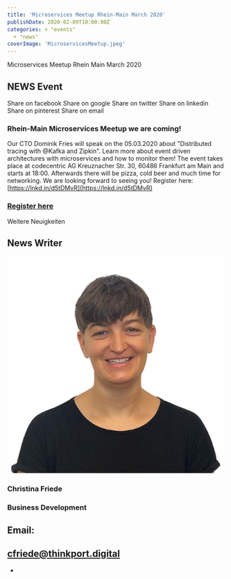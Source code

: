 ```yaml
---
title: 'Microservices Meetup Rhein-Main March 2020'
publishDate: 2020-02-09T10:00:00Z
categories: + "events"
  + "news"
coverImage: 'MicroservicesMeetup.jpeg'
---
```


Microservices Meetup Rhein Main March 2020

## NEWS Event

Share on facebook Share on google Share on twitter Share on linkedin Share on pinterest Share on email

### Rhein-Main Microservices Meetup we are coming!

Our CTO Dominik Fries will speak on the 05.03.2020 about "Distributed tracing with @Kafka and Zipkin". Learn more about event driven architectures with microservices and how to monitor them! The event takes place at codecentric AG Kreuznacher Str. 30, 60486 Frankfurt am Main and starts at 18:00. Afterwards there will be pizza, cold beer and much time for networking. We are looking forward to seeing you! Register here: [https://lnkd.in/d5tDMvR](https://lnkd.in/d5tDMvR)

### [Register here](https://lnkd.in/d5tDMvR)

Weitere Neuigkeiten

## News Writer

![](images/Christina.png)

### Christina Friede

### Business Development

## Email:

## [cfriede@thinkport.digital](mailto:cfriede@thinkport.digital)

* [](https://www.linkedin.com/in/christina-friede-2a6426168/)
